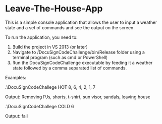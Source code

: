 # Leave-The-House-App
This is a simple console application that allows the user to input a weather state and a set of commands and see the output on the screen.

To run the application, you need to:

1. Build the project in VS 2013 (or later)
2. Navigate to /DocuSignCodeChallenge/bin/Release folder using a terminal program (such as cmd or PowerShell)
3. Run the DocuSignCodeChallenge executable by feeding it a weather state followed by a comma separated list of commands.

Examples:

.\DocuSignCodeChallege HOT 8, 6, 4, 2, 1, 7

Output: Removing PJs, shorts, t-shirt, sun visor, sandals, leaving house

.\DocuSignCodeChallege COLD 6

Output: fail
